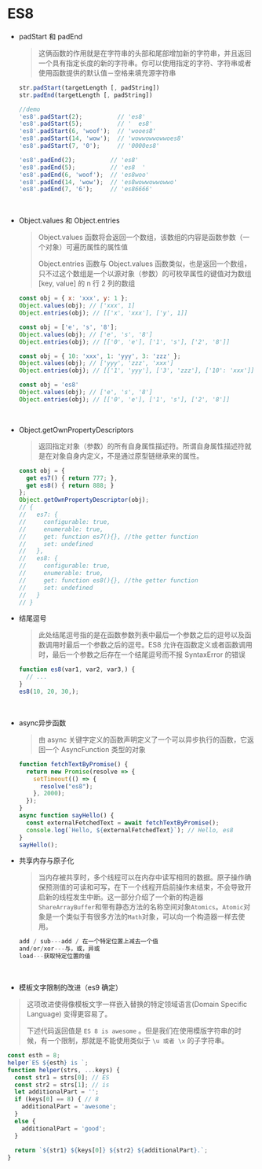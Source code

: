 # ES8

* padStart 和 padEnd

  > 这俩函数的作用就是在字符串的头部和尾部增加新的字符串，并且返回一个具有指定长度的新的字符串。你可以使用指定的字符、字符串或者使用函数提供的默认值－空格来填充源字符串

  ```javascript
  str.padStart(targetLength [, padString])
  str.padEnd(targetLength [, padString])

  //demo
  'es8'.padStart(2);          // 'es8'
  'es8'.padStart(5);          // '  es8'
  'es8'.padStart(6, 'woof');  // 'wooes8'
  'es8'.padStart(14, 'wow');  // 'wowwowwowwoes8'
  'es8'.padStart(7, '0');     // '0000es8'

  'es8'.padEnd(2);          // 'es8'
  'es8'.padEnd(5);          // 'es8  '
  'es8'.padEnd(6, 'woof');  // 'es8woo'
  'es8'.padEnd(14, 'wow');  // 'es8wowwowwowwo'
  'es8'.padEnd(7, '6');     // 'es86666'
  ```

  ​

* Object.values 和 Object.entries

  > Object.values 函数将会返回一个数组，该数组的内容是函数参数（一个对象）可遍历属性的属性值
  >
  > Object.entries 函数与 Object.values 函数类似，也是返回一个数组，只不过这个数组是一个以源对象（参数）的可枚举属性的键值对为数组 [key, value] 的 n 行 2 列的数组

  ```javascript
  const obj = { x: 'xxx', y: 1 };
  Object.values(obj); // ['xxx', 1]
  Object.entries(obj); // [['x', 'xxx'], ['y', 1]]

  const obj = ['e', 's', '8'];
  Object.values(obj); // ['e', 's', '8']
  Object.entries(obj); // [['0', 'e'], ['1', 's'], ['2', '8']]

  const obj = { 10: 'xxx', 1: 'yyy', 3: 'zzz' };
  Object.values(obj); // ['yyy', 'zzz', 'xxx']
  Object.entries(obj); // [['1', 'yyy'], ['3', 'zzz'], ['10': 'xxx']]

  const obj = 'es8'
  Object.values(obj); // ['e', 's', '8']
  Object.entries(obj); // [['0', 'e'], ['1', 's'], ['2', '8']]
  ```

  ​

* Object.getOwnPropertyDescriptors

  > 返回指定对象（参数）的所有自身属性描述符。所谓自身属性描述符就是在对象自身内定义，不是通过原型链继承来的属性。

  ```javascript
  const obj = { 
    get es7() { return 777; },
    get es8() { return 888; }
  };
  Object.getOwnPropertyDescriptor(obj);
  // {
  //   es7: {
  //     configurable: true,
  //     enumerable: true,
  //     get: function es7(){}, //the getter function
  //     set: undefined
  //   },
  //   es8: {
  //     configurable: true,
  //     enumerable: true,
  //     get: function es8(){}, //the getter function
  //     set: undefined
  //   }
  // }
  ```

* 结尾逗号

  > 此处结尾逗号指的是在函数参数列表中最后一个参数之后的逗号以及函数调用时最后一个参数之后的逗号。ES8 允许在函数定义或者函数调用时，最后一个参数之后存在一个结尾逗号而不报 SyntaxError 的错误

  ```javascript
  function es8(var1, var2, var3,) {
    // ...
  }
  es8(10, 20, 30,);
  ```

  ​

* async异步函数

  > 由 async 关键字定义的函数声明定义了一个可以异步执行的函数，它返回一个 AsyncFunction 类型的对象

  ```javascript
  function fetchTextByPromise() {
    return new Promise(resolve => { 
      setTimeout(() => { 
        resolve("es8");
      }, 2000);
    });
  }
  async function sayHello() { 
    const externalFetchedText = await fetchTextByPromise();
    console.log(`Hello, ${externalFetchedText}`); // Hello, es8
  }
  sayHello();
  ```

* 共享内存与原子化

  > 当内存被共享时，多个线程可以在内存中读写相同的数据。原子操作确保预测值的可读和可写，在下一个线程开启前操作未结束，不会导致开启新的线程发生中断。这一部分介绍了一个新的构造器`ShareArrayBuffer`和带有静态方法的名称空间对象`Atomics`。`Atomic`对象是一个类似于有很多方法的`Math`对象，可以向一个构造器一样去使用。

  ```javascript
  add / sub---add / 在一个特定位置上减去一个值
  and/or/xor---与，或，异或
  load---获取特定位置的值
  ```

  ​

*  模板文字限制的改进（es9 确定）

  > 这项改进使得像模板文字一样嵌入替换的特定领域语言(Domain Specific Language) 变得更容易了。
  >
  > 下述代码返回值是 `ES 8 is awesome` 。但是我们在使用模版字符串的时候，有一个限制，那就是不能使用类似于 `\u 或者 \x` 的子字符串。

  ```javascript
  const esth = 8;
  helper`ES ${esth} is `;
  function helper(strs, ...keys) {
    const str1 = strs[0]; // ES
    const str2 = strs[1]; // is
    let additionalPart = '';
    if (keys[0] == 8) { // 8
      additionalPart = 'awesome';
    }
    else {
      additionalPart = 'good';
    }
    
    return `${str1} ${keys[0]} ${str2} ${additionalPart}.`;
  }
  ```

  ​
